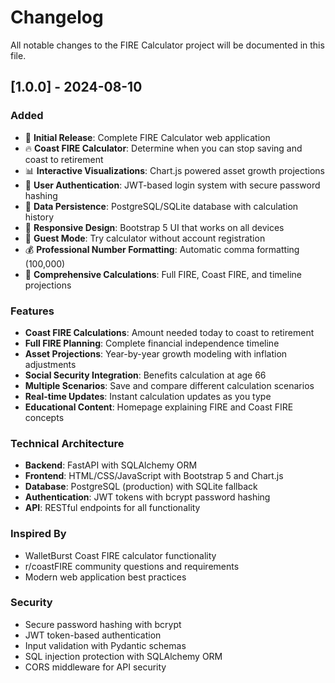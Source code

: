 # Changelog

All notable changes to the FIRE Calculator project will be documented in this file.

## [1.0.0] - 2024-08-10

### Added
- 🎉 **Initial Release**: Complete FIRE Calculator web application
- 🔥 **Coast FIRE Calculator**: Determine when you can stop saving and coast to retirement
- 📊 **Interactive Visualizations**: Chart.js powered asset growth projections
- 👤 **User Authentication**: JWT-based login system with secure password hashing
- 💾 **Data Persistence**: PostgreSQL/SQLite database with calculation history
- 📱 **Responsive Design**: Bootstrap 5 UI that works on all devices
- 🎯 **Guest Mode**: Try calculator without account registration
- 💰 **Professional Number Formatting**: Automatic comma formatting (100,000)
- 🧮 **Comprehensive Calculations**: Full FIRE, Coast FIRE, and timeline projections

### Features
- **Coast FIRE Calculations**: Amount needed today to coast to retirement
- **Full FIRE Planning**: Complete financial independence timeline
- **Asset Projections**: Year-by-year growth modeling with inflation adjustments
- **Social Security Integration**: Benefits calculation at age 66
- **Multiple Scenarios**: Save and compare different calculation scenarios
- **Real-time Updates**: Instant calculation updates as you type
- **Educational Content**: Homepage explaining FIRE and Coast FIRE concepts

### Technical Architecture
- **Backend**: FastAPI with SQLAlchemy ORM
- **Frontend**: HTML/CSS/JavaScript with Bootstrap 5 and Chart.js
- **Database**: PostgreSQL (production) with SQLite fallback
- **Authentication**: JWT tokens with bcrypt password hashing
- **API**: RESTful endpoints for all functionality

### Inspired By
- WalletBurst Coast FIRE calculator functionality
- r/coastFIRE community questions and requirements
- Modern web application best practices

### Security
- Secure password hashing with bcrypt
- JWT token-based authentication
- Input validation with Pydantic schemas
- SQL injection protection with SQLAlchemy ORM
- CORS middleware for API security